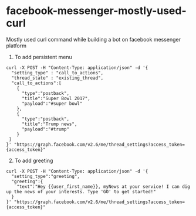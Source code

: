 # facebook-messenger-mostly-used-curl
Mostly used curl command while building a bot on facebook messenger platform

1. To add persistent menu
```
curl -X POST -H "Content-Type: application/json" -d '{
  "setting_type" : "call_to_actions",
  "thread_state" : "existing_thread",
  "call_to_actions":[
    {
      "type":"postback",
      "title":"Super Bowl 2017",
      "payload":"#super bowl"
    },
    {
      "type":"postback",
      "title":"Trump news",
      "payload":"#trump"
    }
 ]
}' "https://graph.facebook.com/v2.6/me/thread_settings?access_token={access_token}"    
```
2. To add greeting
```
curl -X POST -H "Content-Type: application/json" -d '{
  "setting_type":"greeting",
  "greeting":{
    "text":"Hey {{user_first_name}}, myNews at your service! I can dig up the news of your interests. Type 'GO' to get started!"
  }
}' "https://graph.facebook.com/v2.6/me/thread_settings?access_token={access_token}"
```
